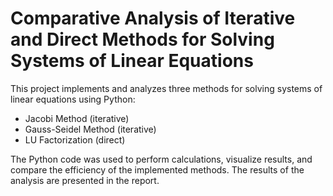 # Comparative Analysis of Iterative and Direct Methods for Solving Systems of Linear Equations

This project implements and analyzes three methods for solving systems of linear equations using Python:
 - Jacobi Method (iterative)
 - Gauss-Seidel Method (iterative)
 - LU Factorization (direct)

The Python code was used to perform calculations, visualize results, and compare the efficiency of the implemented methods. The results of the analysis are presented in the report.
